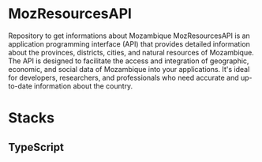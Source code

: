 # MozResourcesAPI

Repository to get informations about Mozambique
MozResourcesAPI is an application programming interface (API) that provides detailed information about the provinces, districts, cities, and natural resources of Mozambique.
The API is designed to facilitate the access and integration of geographic, economic, and social data of Mozambique into your applications.
It's ideal for developers, researchers, and professionals who need accurate and up-to-date information about the country.

# Stacks

## TypeScript
